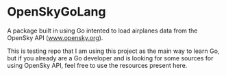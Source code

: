 # OpenSkyGoLang
A package built in using Go intented to load airplanes data from the OpenSky API (www.opensky.org).

This is testing repo that I am using this project as the main way to learn Go, but if you already are a Go developer and is looking for some sources for using OpenSky API, feel free to use the resources present here.
